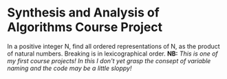 # Synthesis and Analysis of Algorithms Course Project
In a positive integer N, find all ordered representations of N, as the product of natural numbers. Breaking is in lexicographical order.
**NB:** *This is one of my first course projects! In this I don't yet grasp the consept of variable naming and the code may be a little sloppy!*